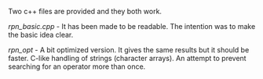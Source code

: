 Two c++ files are provided and they both work.

<i>rpn_basic.cpp</i> - It has been made to be readable. The intention was to make the basic idea clear.

<i>rpn_opt</i> - A bit optimized version. It gives the same results but it should be faster. C-like handling of strings (character arrays). An attempt to prevent searching for an operator more than once.

